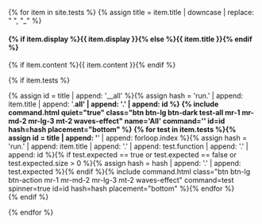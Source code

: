 {% for item in site.tests %}
{% assign title = item.title | downcase | replace: " ", "_" %}
<div class="row highlight_all highlight_{{ _title }} pb-3 pb-xl-4 m-1 m-xl-2" markdown="1"><div class="col" markdown="1">
    
#### {% if item.display %}{{ item.display }}{% else %}{{ item.title }}{% endif %}
    
{% if item.content %}{{ item.content }}{% endif %}
    
{% if item.tests %}<div markdown="0">{% assign id = title | append: '__all' %}{% assign hash = 'run.' | append: item.title | append: '.__all' | append: '.' | append: id %}
{% include command.html quiet="true" class="btn btn-lg btn-dark test-all mr-1 mr-md-2 mr-lg-3 mt-2 waves-effect" name='All' command='' id=id hash=hash placement="bottom" %}
{% for test in item.tests %}{% assign id = title | append: '__' | append: forloop.index %}{% assign hash = 'run.' | append: item.title | append: '.' | append: test.function | append: '.' | append: id %}{% if test.expected == true or test.expected == false or test.expected.size > 0 %}{% assign hash = hash | append: '.' | append: test.expected %}{% endif %}{% include command.html class="btn btn-lg btn-action mr-1 mr-md-2 mr-lg-3 mt-2 waves-effect" command=test spinner=true id=id hash=hash placement="bottom" %}{% endfor %}</div>{% endif %}
</div></div>
{% endfor %}